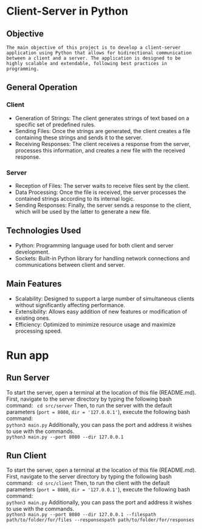 # Client-Server in Python
## Objective
    The main objective of this project is to develop a client-server application using Python that allows for bidirectional communication between a client and a server. The application is designed to be highly scalable and extendable, following best practices in programming.

## General Operation
### Client
- Generation of Strings: The client generates strings of text based on a specific set of predefined rules.
- Sending Files: Once the strings are generated, the client creates a file containing these strings and sends it to the server.
- Receiving Responses: The client receives a response from the server, processes this information, and creates a new file with the received response.
### Server
- Reception of Files: The server waits to receive files sent by the client.
- Data Processing: Once the file is received, the server processes the contained strings according to its internal logic.
- Sending Responses: Finally, the server sends a response to the client, which will be used by the latter to generate a new file.
## Technologies Used
- Python: Programming language used for both client and server development.
- Sockets: Built-in Python library for handling network connections and communications between client and server.
## Main Features
- Scalability: Designed to support a large number of simultaneous clients without significantly affecting performance.
- Extensibility: Allows easy addition of new features or modification of existing ones.
- Efficiency: Optimized to minimize resource usage and maximize processing speed.

# Run app
## Run Server
To start the server, open a terminal at the location of this file (README.md). First, navigate to the server directory by typing the following bash command: 
    ``` 
    cd src/server
    ```
Then, to run the server with the default parameters (`port = 8080`, `dir = '127.0.0.1'`), execute the following bash command:    
    ```
    python3 main.py
    ```
Additionally, you can pass the port and address it wishes to use with the commands.    
    ```
    python3 main.py --port 8080 --dir 127.0.0.1
    ```

## Run Client
To start the server, open a terminal at the location of this file (README.md). First, navigate to the server directory by typing the following bash command: 
    ``` 
    cd src/client
    ```
Then, to run the client with the default parameters (`port = 8080`, `dir = '127.0.0.1'`), execute the following bash command:    
    ```
    python3 main.py
    ```
Additionally, you can pass the port and address it wishes to use with the commands.    
    ```
    python3 main.py --port 8080 --dir 127.0.0.1 --filespath path/to/folder/for/files --responsespath path/to/folder/for/responses
    ```

